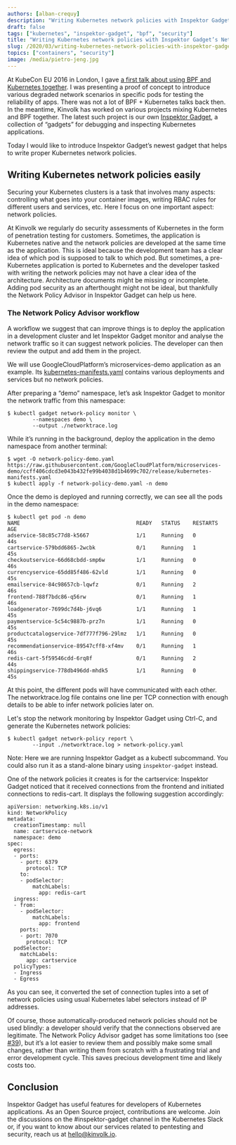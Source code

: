 ```yaml
---
authors: [alban-crequy]
description: "Writing Kubernetes network policies with Inspektor Gadget’s Network Policy Advisor"
draft: false
tags: ["kubernetes", "inspektor-gadget", "bpf", "security"]
title: "Writing Kubernetes network policies with Inspektor Gadget’s Network Policy Advisor"
slug: /2020/03/writing-kubernetes-network-policies-with-inspektor-gadgets-network-policy-advisor
topics: ["containers", "security"]
image: /media/pietro-jeng.jpg
---
```


At KubeCon EU 2016 in London, I gave [a first talk about using BPF and
Kubernetes together](https://www.youtube.com/watch?v=67SyRpBja2I). I was
presenting a proof of concept to introduce various degraded network scenarios
in specific pods for testing the reliability of apps. There was not a lot of
BPF + Kubernetes talks back then. In the meantime, Kinvolk has worked on
various projects mixing Kubernetes and BPF together. The latest such project is
our own [Inspektor Gadget](https://github.com/inspektor-gadget/inspektor-gadget), a
collection of “gadgets” for debugging and inspecting Kubernetes applications.

Today I would like to introduce Inspektor Gadget’s newest gadget that helps to
write proper Kubernetes network policies.

<!-- truncate -->

## Writing Kubernetes network policies easily

Securing your Kubernetes clusters is a task that involves many aspects:
controlling what goes into your container images, writing RBAC rules for
different users and services, etc. Here I focus on one important aspect:
network policies.

At Kinvolk we regularly do security assessments of Kubernetes in the form of
penetration testing for customers. Sometimes, the application is Kubernetes
native and the network policies are developed at the same time as the
application. This is ideal because the development team has a clear idea of
which pod is supposed to talk to which pod. But sometimes, a pre-Kubernetes
application is ported to Kubernetes and the developer tasked with writing the
network policies may not have a clear idea of the architecture. Architecture
documents might be missing or incomplete. Adding pod security as an
afterthought might not be ideal, but thankfully the Network Policy Advisor in
Inspektor Gadget can help us here.

### The Network Policy Advisor workflow

A workflow we suggest that can improve things is to deploy the application in a
development cluster and let Inspektor Gadget monitor and analyse the network
traffic so it can suggest network policies. The developer can then review the
output and add them in the project.

We will use GoogleCloudPlatform’s microservices-demo application as an example.
Its
[kubernetes-manifests.yaml](https://github.com/GoogleCloudPlatform/microservices-demo/blob/master/release/kubernetes-manifests.yaml)
contains various deployments and services but no network policies.

After preparing a “demo” namespace, let’s ask Inspektor Gadget to monitor the
network traffic from this namespace:

```
$ kubectl gadget network-policy monitor \
        --namespaces demo \
        --output ./networktrace.log
```

While it’s running in the background, deploy the application in the demo
namespace from another terminal:

```
$ wget -O network-policy-demo.yaml https://raw.githubusercontent.com/GoogleCloudPlatform/microservices-demo/ccff406cdcd3e043b432fe99b4038d1b4699c702/release/kubernetes-manifests.yaml
$ kubectl apply -f network-policy-demo.yaml -n demo
```

Once the demo is deployed and running correctly, we can see all the pods in the
demo namespace:

```
$ kubectl get pod -n demo
NAME                                     READY   STATUS    RESTARTS   AGE
adservice-58c85c77d8-k5667               1/1     Running   0          44s
cartservice-579bdd6865-2wcbk             0/1     Running   1          45s
checkoutservice-66d68cbdd-smp6w          1/1     Running   0          46s
currencyservice-65dd85f486-62vld         1/1     Running   0          45s
emailservice-84c98657cb-lqwfz            0/1     Running   2          46s
frontend-788f7bdc86-q56rw                0/1     Running   1          46s
loadgenerator-7699dc7d4b-j6vq6           1/1     Running   1          45s
paymentservice-5c54c9887b-prz7n          1/1     Running   0          45s
productcatalogservice-7df777f796-29lmz   1/1     Running   0          45s
recommendationservice-89547cff8-xf4mv    0/1     Running   1          46s
redis-cart-5f59546cdd-6rq8f              0/1     Running   2          44s
shippingservice-778db496dd-mhdk5         1/1     Running   0          45s
```

At this point, the different pods will have communicated with each other. The
networktrace.log file contains one line per TCP connection with enough details
to be able to infer network policies later on.

Let's stop the network monitoring by Inspektor Gadget using Ctrl-C, and
generate the Kubernetes network policies:

```
$ kubectl gadget network-policy report \
        --input ./networktrace.log > network-policy.yaml
```

Note: Here we are running Inspektor Gadget as a kubectl subcommand. You could
also run it as a stand-alone binary using `inspektor-gadget` instead.

One of the network policies it creates is for the cartservice: Inspektor Gadget
noticed that it received connections from the frontend and initiated
connections to redis-cart. It displays the following suggestion accordingly:

```
apiVersion: networking.k8s.io/v1
kind: NetworkPolicy
metadata:
  creationTimestamp: null
  name: cartservice-network
  namespace: demo
spec:
  egress:
  - ports:
    - port: 6379
      protocol: TCP
    to:
    - podSelector:
        matchLabels:
          app: redis-cart
  ingress:
  - from:
    - podSelector:
        matchLabels:
          app: frontend
    ports:
    - port: 7070
      protocol: TCP
  podSelector:
    matchLabels:
      app: cartservice
  policyTypes:
  - Ingress
  - Egress
```

As you can see, it converted the set of connection tuples into a set of network
policies using usual Kubernetes label selectors instead of IP addresses.

Of course, those automatically-produced network policies should not be used
blindly: a developer should verify that the connections observed are
legitimate. The Network Policy Advisor gadget has some limitations too (see
[#39](https://github.com/inspektor-gadget/inspektor-gadget/issues/39)), but it’s a lot
easier to review them and possibly make some small changes, rather than writing
them from scratch with a frustrating trial and error development cycle. This
saves precious development time and likely costs too.

## Conclusion

Inspektor Gadget has useful features for developers of Kubernetes applications.
As an Open Source project, contributions are welcome. Join the discussions on
the #inspektor-gadget channel in the Kubernetes Slack or, if you want to know
about our services related to pentesting and security, reach us at
[hello@kinvolk.io](mailto:hello@kinvolk.io).
